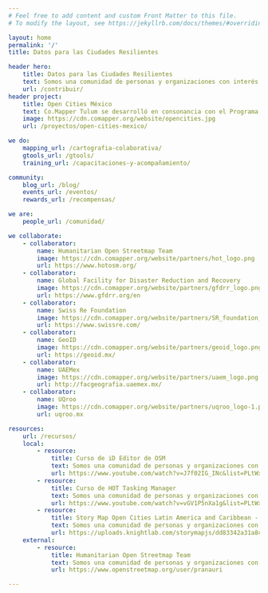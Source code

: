 ```yaml
---
# Feel free to add content and custom Front Matter to this file.
# To modify the layout, see https://jekyllrb.com/docs/themes/#overriding-theme-defaults

layout: home
permalink: '/'
title: Datos para las Ciudades Resilientes

header hero:
    title: Datos para las Ciudades Resilientes
    text: Somos una comunidad de personas y organizaciones con interés en el <strong>desarrollo y mejoramiento de datos</strong> para fortalecer la resiliencia en las sociedades y gobiernos locales.
    url: /contribuir/
header project:
    title: Open Cities México
    text: Co.Mapper Tulum se desarrolló en consonancia con el Programa de Ciudades Resilientes de GFDRR
    image: https://cdn.comapper.org/website/opencities.jpg
    url: /proyectos/open-cities-mexico/

we do:
    mapping_url: /cartografia-colaborativa/
    gtools_url: /gtools/
    training_url: /capacitaciones-y-acompañamiento/

community:
    blog_url: /blog/
    events_url: /eventos/
    rewards_url: /recompensas/

we are:
    people_url: /comunidad/

we collaborate:
    - collaborator:
        name: Humanitarian Open Streetmap Team
        image: https://cdn.comapper.org/website/partners/hot_logo.png
        url: https://www.hotosm.org/
    - collaborator: 
        name: Global Facility for Disaster Reduction and Recovery
        image: https://cdn.comapper.org/website/partners/gfdrr_logo.png
        url: https://www.gfdrr.org/en
    - collaborator: 
        name: Swiss Re Foundation
        image: https://cdn.comapper.org/website/partners/SR_foundation_logo.png
        url: https://www.swissre.com/
    - collaborator: 
        name: GeoID
        image: https://cdn.comapper.org/website/partners/geoid_logo.png
        url: https://geoid.mx/
    - collaborator: 
        name: UAEMex
        image: https://cdn.comapper.org/website/partners/uaem_logo.png
        url: http://facgeografia.uaemex.mx/
    - collaborator: 
        name: UQroo
        image: https://cdn.comapper.org/website/partners/uqroo_logo-1.png
        url: uqroo.mx

resources:
    url: /recursos/
    local:
        - resource:
            title: Curso de iD Editor de OSM
            text: Somos una comunidad de personas y organizaciones con interés en el <strong>desarrollo y mejoramiento de datos</strong> para fortalecer la resiliencia en las sociedades y gobiernos locales.
            url: https://www.youtube.com/watch?v=J7f02IG_INc&list=PLtWxPkLLX2nY_AMCYigdwwkK0kkyTNIns
        - resource:
            title: Curso de HOT Tasking Manager
            text: Somos una comunidad de personas y organizaciones con interés en el <strong>desarrollo y mejoramiento de datos</strong> para fortalecer la resiliencia en las sociedades y gobiernos locales.
            url: https://www.youtube.com/watch?v=vGV1P5nXa1g&list=PLtWxPkLLX2nZ6maaufa4cqpoACJaD4WcY
        - resource:
            title: Story Map Open Cities Latin America and Caribbean - Mexico
            text: Somos una comunidad de personas y organizaciones con interés en el <strong>desarrollo y mejoramiento de datos</strong> para fortalecer la resiliencia en las sociedades y gobiernos locales.
            url: https://uploads.knightlab.com/storymapjs/dd83342a31a8cf257a09cac5430d7585/co-mapper/index.html
    external:
        - resource:
            title: Humanitarian Open Streetmap Team
            text: Somos una comunidad de personas y organizaciones con interés en el <strong>desarrollo y mejoramiento de datos</strong> para fortalecer la resiliencia en las sociedades y gobiernos locales.
            url: https://www.openstreetmap.org/user/pranauri

---
```



